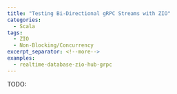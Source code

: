 ```yaml
---
title: "Testing Bi-Directional gRPC Streams with ZIO"
categories:
  - Scala
tags:
  - ZIO
  - Non-Blocking/Concurrency
excerpt_separator: <!--more-->
examples:
  - realtime-database-zio-hub-grpc
---
```

TODO: